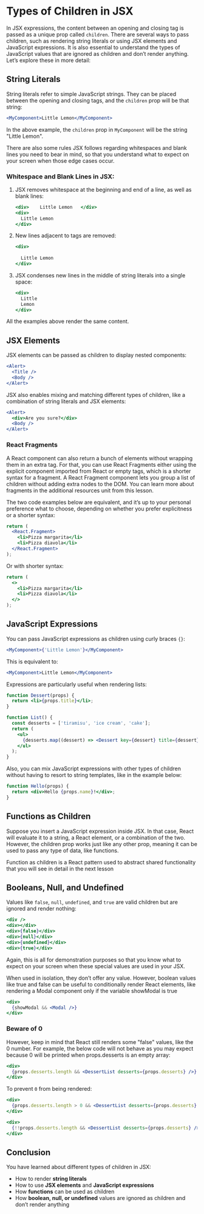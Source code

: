 # Types of Children in JSX

In JSX expressions, the content between an opening and closing tag is passed as a unique prop called `children`. There are several ways to pass children, such as rendering string literals or using JSX elements and JavaScript expressions. It is also essential to understand the types of JavaScript values that are ignored as children and don’t render anything. Let’s explore these in more detail:

## String Literals

String literals refer to simple JavaScript strings. They can be placed between the opening and closing tags, and the `children` prop will be that string:

```jsx
<MyComponent>Little Lemon</MyComponent>
```

In the above example, the `children` prop in `MyComponent` will be the string "Little Lemon".

There are also some rules JSX follows regarding whitespaces and blank lines you need to bear in mind, so that you understand what to expect on your screen when those edge cases occur.

### Whitespace and Blank Lines in JSX:
1. JSX removes whitespace at the beginning and end of a line, as well as blank lines:
    ```jsx
    <div>    Little Lemon   </div>
    <div>
      Little Lemon
    </div>
    ```
2. New lines adjacent to tags are removed:
    ```jsx
    <div>
      
      Little Lemon
    </div>
    ```
3. JSX condenses new lines in the middle of string literals into a single space:
    ```jsx
    <div>
      Little
      Lemon
    </div>
    ```

All the examples above render the same content.

## JSX Elements

JSX elements can be passed as children to display nested components:

```jsx
<Alert>
  <Title />
  <Body />
</Alert>
```
JSX also enables mixing and matching different types of children, like a combination of string literals and JSX elements:

```jsx
<Alert>
  <div>Are you sure?</div>
  <Body />
</Alert>
```

### React Fragments

A React component can also return a bunch of elements without wrapping them in an extra tag. For that, you can use React Fragments either using the explicit component imported from React or empty tags, which is a shorter syntax for a fragment. A React Fragment component lets you group a list of children without adding extra nodes to the DOM. You can learn more about fragments in the additional resources unit from this lesson.

The two code examples below are equivalent, and it’s up to your personal preference what to choose, depending on whether you prefer explicitness or a shorter syntax:

```jsx
return (
  <React.Fragment>
    <li>Pizza margarita</li>
    <li>Pizza diavola</li>
  </React.Fragment>
);
```

Or with shorter syntax:

```jsx
return (
  <>
    <li>Pizza margarita</li>
    <li>Pizza diavola</li>
  </>
);
```

## JavaScript Expressions

You can pass JavaScript expressions as children using curly braces `{}`:

```jsx
<MyComponent>{'Little Lemon'}</MyComponent>
```

This is equivalent to:

```jsx
<MyComponent>Little Lemon</MyComponent>
```

Expressions are particularly useful when rendering lists:

```jsx
function Dessert(props) {
  return <li>{props.title}</li>;
}

function List() {
  const desserts = ['tiramisu', 'ice cream', 'cake'];
  return (
    <ul>
      {desserts.map((dessert) => <Dessert key={dessert} title={dessert} />)}
    </ul>
  );
}
```
Also, you can mix JavaScript expressions with other types of children without having to resort to string templates, like in the example below:

```jsx
function Hello(props) {
  return <div>Hello {props.name}!</div>;
}
```

## Functions as Children

Suppose you insert a JavaScript expression inside JSX. In that case, React will evaluate it to a string, a React element, or a combination of the two. However, the children prop works just like any other prop, meaning it can be used to pass any type of data, like functions.

Function as children is a React pattern used to abstract shared functionality that you will see in detail in the next lesson

## Booleans, Null, and Undefined

Values like `false`, `null`, `undefined`, and `true` are valid children but are ignored and render nothing:

```jsx
<div />
<div></div>
<div>{false}</div>
<div>{null}</div>
<div>{undefined}</div>
<div>{true}</div>
```

Again, this is all for demonstration purposes so that you know what to expect on your screen when these special values are used in your JSX. 

When used in isolation, they don’t offer any value. However, boolean values like true and false can be useful to conditionally render React elements, like rendering a Modal component only if the variable showModal is true

```jsx
<div>
  {showModal && <Modal />}
</div>
```

### Beware of 0

However, keep in mind that React still renders some "false" values, like the 0 number. For example, the below code will not behave as you may expect because 0 will be printed when props.desserts is an empty array:

```jsx
<div>
  {props.desserts.length && <DessertList desserts={props.desserts} />}
</div>
```

To prevent `0` from being rendered:

```jsx
<div>
  {props.desserts.length > 0 && <DessertList desserts={props.desserts} />}
</div>

<div>
  {!!props.desserts.length && <DessertList desserts={props.desserts} />}
</div>
```

## Conclusion

You have learned about different types of children in JSX:
- How to render **string literals**
- How to use **JSX elements** and **JavaScript expressions**
- How **functions** can be used as children
- How **boolean, null, or undefined** values are ignored as children and don’t render anything

